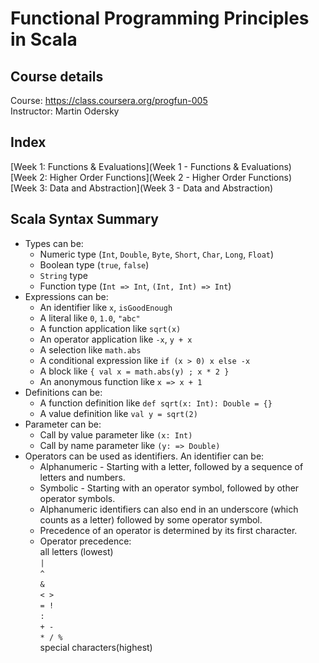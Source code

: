 # Functional Programming Principles in Scala

## Course details
Course: https://class.coursera.org/progfun-005  
Instructor: Martin Odersky

## Index
[Week 1: Functions & Evaluations](Week 1 - Functions & Evaluations)  
[Week 2: Higher Order Functions](Week 2 - Higher Order Functions)  
[Week 3: Data and Abstraction](Week 3 - Data and Abstraction)

## Scala Syntax Summary
- Types can be:
    * Numeric type (`Int`, `Double`, `Byte`, `Short`, `Char`, `Long`, `Float`)
    * Boolean type (`true`, `false`)
    * `String` type
    * Function type (`Int => Int`, `(Int, Int) => Int`)
- Expressions can be:
    * An identifier like `x`, `isGoodEnough`
    * A literal like `0`, `1.0`, `"abc"`
    * A function application like `sqrt(x)`
    * An operator application like `-x`, `y + x`
    * A selection like `math.abs`
    * A conditional expression like `if (x > 0) x else -x`
    * A block like `{ val x = math.abs(y) ; x * 2 }`
    * An anonymous function like `x => x + 1`
- Definitions can be:
    * A function definition like `def sqrt(x: Int): Double = {}`
    * A value definition like `val y = sqrt(2)`
- Parameter can be:
    * Call by value parameter like `(x: Int)`
    * Call by name parameter like `(y: => Double)`
- Operators can be used as identifiers. An identifier can be:
    * Alphanumeric - Starting with a letter, followed by a sequence of letters and numbers.
    * Symbolic - Starting with an operator symbol, followed by other operator symbols.
    * Alphanumeric identifiers can also end in an underscore (which counts as a letter) followed by some operator symbol.
    * Precedence of an operator is determined by its first character.
    * Operator precedence:    
        all letters (lowest)        
        `|`    
        `^`    
        `&`    
        `< >`    
        `= !`    
        `:`    
        `+ -`    
        `* / %`      
        special characters(highest)	    
